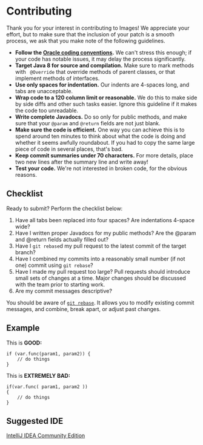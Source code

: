 Contributing
============

Thank you for your interest in contributing to Images! We appreciate your 
effort, but to make sure that the inclusion of your patch is a smooth process, we
ask that you make note of the following guidelines.

* **Follow the [Oracle coding conventions](https://www.oracle.com/technetwork/java/codeconvtoc-136057.html).**
  We can't stress this enough; if your code has notable issues, it may delay
  the process significantly.
* **Target Java 8 for source and compilation.** Make sure to mark methods with
  ` @Override` that override methods of parent classes, or that implement
  methods of interfaces.
* **Use only spaces for indentation.** Our indents are 4-spaces long, and tabs
  are unacceptable.
* **Wrap code to a 120 column limit or reasonable.** We do this to make side by side diffs
  and other such tasks easier. Ignore this guideline if it makes the code
  too unreadable.
* **Write complete Javadocs.** Do so only for public methods, and make sure
  that your `@param` and `@return` fields are not just blank.
* **Make sure the code is efficient.** One way you can achieve this is to spend
  around ten minutes to think about what the code is doing and whether it
  seems awfully roundabout. If you had to copy the same large piece of
  code in several places, that's bad.
* **Keep commit summaries under 70 characters.** For more details, place two
  new lines after the summary line and write away!
* **Test your code.** We're not interested in broken code, for the obvious reasons.


Checklist
---------

Ready to submit? Perform the checklist below:

1. Have all tabs been replaced into four spaces? Are indentations 4-space wide?
2. Have I written proper Javadocs for my public methods? Are the @param and
   @return fields actually filled out?
3. Have I `git rebase`d my pull request to the latest commit of the target
   branch?
4. Have I combined my commits into a reasonably small number (if not one)
   commit using `git rebase`?
5. Have I made my pull request too large? Pull requests should introduce
   small sets of changes at a time. Major changes should be discussed with
   the team prior to starting work.
6. Are my commit messages descriptive?

You should be aware of [`git rebase`](http://learn.github.com/p/rebasing.html).
It allows you to modify existing commit messages, and combine, break apart, or
adjust past changes.

Example
-------

This is **GOOD:**

    if (var.func(param1, param2)) {
        // do things
    }

This is **EXTREMELY BAD:**

    if(var.func( param1, param2 ))
    {
        // do things
    }
    
Suggested IDE
---------
[IntelliJ IDEA Community Edition](https://www.jetbrains.com/idea/)